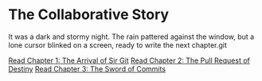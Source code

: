 # The Collaborative Story


It was a dark and stormy night. The rain pattered against the window, but a lone cursor blinked on a screen, ready to write the next chapter.git 

[Read Chapter 1: The Arrival of Sir Git](chapter_1.py)
[Read Chapter 2: The Pull Request of Destiny](chapter_2.py) 
[Read Chapter 3: The Sword of Commits](chapter_3.py)
